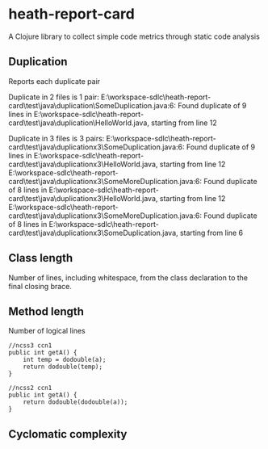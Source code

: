 # heath-report-card

A Clojure library to collect simple code metrics through static code analysis

## Duplication

Reports each duplicate pair

Duplicate in 2 files is 1 pair:
E:\workspace-sdlc\heath-report-card\test\java\duplication\SomeDuplication.java:6: Found duplicate of 9 lines in E:\workspace-sdlc\heath-report-card\test\java\duplication\HelloWorld.java, starting from line 12

Duplicate in 3 files is 3 pairs:
E:\workspace-sdlc\heath-report-card\test\java\duplicationx3\SomeDuplication.java:6: Found duplicate of 9 lines in E:\workspace-sdlc\heath-report-card\test\java\duplicationx3\HelloWorld.java, starting from line 12
E:\workspace-sdlc\heath-report-card\test\java\duplicationx3\SomeMoreDuplication.java:6: Found duplicate of 8 lines in E:\workspace-sdlc\heath-report-card\test\java\duplicationx3\HelloWorld.java, starting from line 12
E:\workspace-sdlc\heath-report-card\test\java\duplicationx3\SomeMoreDuplication.java:6: Found duplicate of 8 lines in E:\workspace-sdlc\heath-report-card\test\java\duplicationx3\SomeDuplication.java, starting from line 6


## Class length
Number of lines, including whitespace, from the class declaration to the final closing brace.  

## Method length
Number of logical lines

	//ncss3 ccn1
	public int getA() {
		int temp = dodouble(a);
		return dodouble(temp);
	}

	//ncss2 ccn1
	public int getA() {
		return dodouble(dodouble(a));
	}

## Cyclomatic complexity


